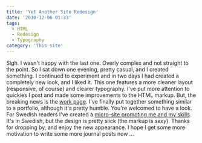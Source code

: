```yaml
---
title: 'Yet Another Site Redesign'
date: '2010-12-06 01:33'
tags:
  - HTML
  - Redesign
  - Typography
category: 'This site'
---
```


Sigh. I wasn't happy with the last one. Overly complex and not straight to the point. So I sat down one evening, pretty casual, and I created something. I continued to experiment and in two days I had created a completely new look, and I liked it. This one features a more cleaner layout (responsive, of course) and clearer typography. I've put more attention to quickies I post and made some improvements to the HTML markup. But, the breaking news is the [work page](http://johanbrook.com/work). I've finally put together something similar to a portfolio, although it's pretty humble. You're welcomed to have a look. For Swedish readers I've created a [micro-site promoting me and my skills](http://jobbamed.johanbrook.com). It's in Swedish, but the design is pretty slick (the markup is _sexy_). Thanks for dropping by, and enjoy the new appearance. I hope I get some more motivation to write some more journal posts now ...
